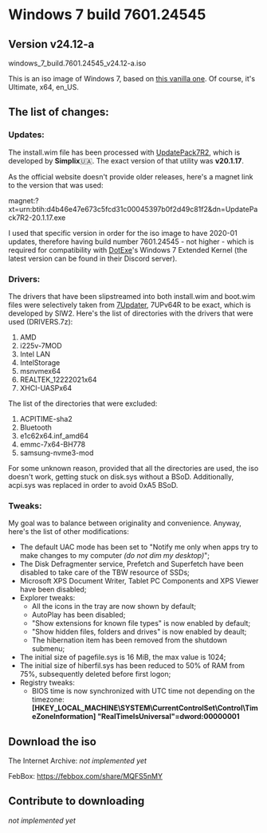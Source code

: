 # Windows 7 build 7601.24545
## Version v24.12-a
windows_7_build.7601.24545_v24.12-a.iso

This is an iso image of Windows 7, based on [this vanilla one](https://archive.org/details/en_windows_7_ultimate_with_sp1_x64_dvd_u_677332_202006). Of course, it's Ultimate, x64, en_US.
## The list of changes:
### Updates:
The install.wim file has been processed with [UpdatePack7R2](https://blog.simplix.info/updatepack7r2/), which is developed by **Simplix**🇺🇦. The exact version of that utility was **v20.1.17**. 

As the official website doesn't provide older releases, here's a magnet link to the version that was used:

magnet:?xt=urn:btih:d4b46e47e673c5fcd31c00045397b0f2d49c81f2&dn=UpdatePack7R2-20.1.17.exe

I used that specific version in order for the iso image to have 2020-01 updates, therefore having build number 7601.24545 - not higher - which is required for compatibility with [DotExe](https://dotexe.cf)'s Windows 7 Extended Kernel (the latest version can be found in their Discord server).

### Drivers:
The drivers that have been slipstreamed into both install.wim and boot.wim files were selectively taken from [7Updater](https://www.sevenforums.com/installation-setup/415754-update-your-win-7-installation-media.html), 7UPv64R to be exact, which is developed by SIW2. Here's the list of directories with the drivers that were used (DRIVERS.7z):
1. AMD
2. i225v-7MOD
3. Intel LAN
4. IntelStorage
5. msnvmex64
6. REALTEK_12222021x64
7. XHCI-UASPx64
     
The list of the directories that were excluded:
1. ACPITIME-sha2
2. Bluetooth
3. e1c62x64.inf_amd64
4. emmc-7x64-BH778
5. samsung-nvme3-mod

For some unknown reason, provided that all the directories are used, the iso doesn't work, getting stuck on disk.sys without a BSoD.
Additionally, acpi.sys was replaced in order to avoid 0xA5 BSoD.

### Tweaks:
My goal was to balance between originality and convenience. Anyway, here's the list of other modifications:
* The default UAC mode has been set to "Notify me only when apps try to make changes to my computer _(do not dim my desktop)_";
* The Disk Defragmenter service, Prefetch and Superfetch have been disabled to take care of the TBW resource of SSDs;
* Microsoft XPS Document Writer, Tablet PC Components and XPS Viewer have been disabled;
* Explorer tweaks:
  * All the icons in the tray are now shown by default;
  * AutoPlay has been disabled;
  * "Show extensions for known file types" is now enabled by default;
  * "Show hidden files, folders and drives" is now enabled by deault;
  * The hibernation item has been removed from the shutdown submenu;
* The initial size of pagefile.sys is 16 MiB, the max value is 1024;
* The initial size of hiberfil.sys has been reduced to 50% of RAM from 75%, subsequently deleted before first logon;
* Registry tweaks:
  * BIOS time is now synchronized with UTC time not depending on the timezone: **[HKEY_LOCAL_MACHINE\SYSTEM\CurrentControlSet\Control\TimeZoneInformation] "RealTimeIsUniversal"=dword:00000001**

## Download the iso
The Internet Archive: _not implemented yet_

FebBox: https://febbox.com/share/MQFS5nMY

## Contribute to downloading
_not implemented yet_
